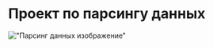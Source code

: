# Проект по парсингу данных
!["Парсинг данных изображение"](https://www.synapse-studio.ru/sites/default/files/styles/article_full/public/article/2020/1435788-1558198421.jpg.webp?itok=3QNP9CZ6)
